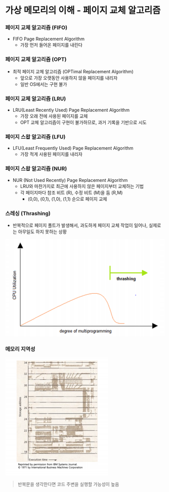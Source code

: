 

# 가상 메모리의 이해 - 페이지 교체 알고리즘



### 페이지 교체 알고리즘 (FIFO)

- FIFO Page Replacement Algorithm
  - 가장 먼저 들어온 페이지를 내린다



### 페이지 교체 알고리즘 (OPT)

- 최적 페이지 교체 알고리즘 (OPTimal Replacement Algorithm)
  - 앞으로 가장 오랫동안 사용하지 않을 페이지를 내리자
  - 일반 OS에서는 구현 불가



### 페이지 교체 알고리즘 (LRU)

- LRU(Least Recently Used) Page Replacement Algorithm
  - 가장 오래 전에 사용된 페이지를 교체
  - OPT 교체 알고리즘이 구현이 불가하므로, 과거 기록을 기반으로 시도



### 페이지 스왑 알고리즘 (LFU)

- LFU(Least Frequently Used) Page Replacement Algorithm
  - 가장 적게 사용된 페이지를 내리자



### 페이지 스왑 알고리즘 (NUR)

- NUR (Not Used Recently) Page Replacement Algorithm
  - LRU와 마찬가지로 최근에 사용하지 않은 페이지부터 교체하는 기법
  - 각 페이지마다 참조 비트 (R), 수정 비트 (M)을 둠 (R,M)
    - (0,0), (0,1), (1,0), (1,1) 순으로 페이지 교체



### 스레싱 (Thrashing)

- 반복적으로 페이지 폴트가 발생해서, 과도하게 페이지 교체 작업이 일어나, 실제로는 아무일도 하지 못하는 상황

![img](../image/os/os_image51.png)

### 메모리 지역성

![img](../image/os/os_image52.png)

>  반복문을 생각한다면 코드 주변을 실행할 가능성이 높음